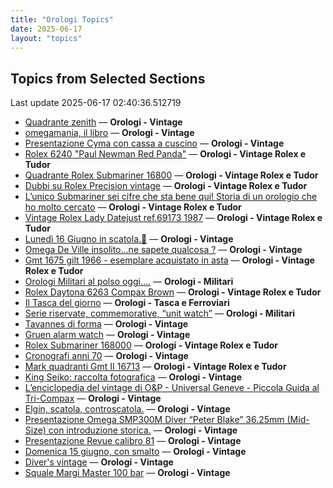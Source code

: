 ```yaml
---
title: "Orologi Topics"
date: 2025-06-17
layout: "topics"
---
```


## Topics from Selected Sections

Last update 2025-06-17 02:40:36.512719

- [Quadrante zenith](https://orologi.forumfree.it/?t=80723573) — **Orologi - Vintage**
- [omegamania, il libro](https://orologi.forumfree.it/?t=14595483) — **Orologi - Vintage**
- [Presentazione Cyma con cassa a cuscino](https://orologi.forumfree.it/?t=80724474) — **Orologi - Vintage**
- [Rolex 6240 "Paul Newman Red Panda"](https://orologi.forumfree.it/?t=80675837) — **Orologi - Vintage Rolex e Tudor**
- [Quadrante Rolex Submariner 16800](https://orologi.forumfree.it/?t=80726023) — **Orologi - Vintage Rolex e Tudor**
- [Dubbi su Rolex Precision vintage](https://orologi.forumfree.it/?t=80723926) — **Orologi - Vintage Rolex e Tudor**
- [L’unico Submariner sei cifre che sta bene qui! Storia di un orologio che ho molto cercato](https://orologi.forumfree.it/?t=80726420) — **Orologi - Vintage Rolex e Tudor**
- [Vintage Rolex Lady Datejust ref.69173 1987](https://orologi.forumfree.it/?t=80726521) — **Orologi - Vintage Rolex e Tudor**
- [Lunedì 16 Giugno in scatola.🎁](https://orologi.forumfree.it/?t=80725622) — **Orologi - Vintage**
- [Omega De Ville insolito...ne sapete qualcosa ?](https://orologi.forumfree.it/?t=80724754) — **Orologi - Vintage**
- [Gmt 1675 gilt 1966 - esemplare acquistato in asta](https://orologi.forumfree.it/?t=80724649) — **Orologi - Vintage Rolex e Tudor**
- [Orologi Militari al polso oggi….](https://orologi.forumfree.it/?t=80440118) — **Orologi - Militari**
- [Rolex Daytona 6263 Compax Brown](https://orologi.forumfree.it/?t=80300257) — **Orologi - Vintage Rolex e Tudor**
- [Il Tasca del giorno](https://orologi.forumfree.it/?t=80702163) — **Orologi - Tasca e Ferroviari**
- [Serie riservate, commemorative, “unit watch”](https://orologi.forumfree.it/?t=70708713) — **Orologi - Militari**
- [Tavannes di forma](https://orologi.forumfree.it/?t=80726396) — **Orologi - Vintage**
- [Gruen alarm watch](https://orologi.forumfree.it/?t=80726360) — **Orologi - Vintage**
- [Rolex Submariner 168000](https://orologi.forumfree.it/?t=80709399) — **Orologi - Vintage Rolex e Tudor**
- [Cronografi anni 70](https://orologi.forumfree.it/?t=78312852) — **Orologi - Vintage**
- [Mark quadranti Gmt II 16713](https://orologi.forumfree.it/?t=80722936) — **Orologi - Vintage Rolex e Tudor**
- [King Seiko: raccolta fotografica](https://orologi.forumfree.it/?t=78946994) — **Orologi - Vintage**
- [L’enciclopedia del vintage di O&P - Universal Geneve - Piccola Guida al Tri-Compax](https://orologi.forumfree.it/?t=80639132) — **Orologi - Vintage**
- [Elgin, scatola, controscatola.](https://orologi.forumfree.it/?t=80722722) — **Orologi - Vintage**
- [Presentazione Omega SMP300M Diver “Peter Blake” 36.25mm (Mid-Size) con introduzione storica.](https://orologi.forumfree.it/?t=80712458) — **Orologi - Vintage**
- [Presentazione Revue calibro 81](https://orologi.forumfree.it/?t=80725920) — **Orologi - Vintage**
- [Domenica 15 giugno, con smalto](https://orologi.forumfree.it/?t=80724561) — **Orologi - Vintage**
- [Diver's vintage](https://orologi.forumfree.it/?t=71608461) — **Orologi - Vintage**
- [Squale Margi Master 100 bar](https://orologi.forumfree.it/?t=80724094) — **Orologi - Vintage**
